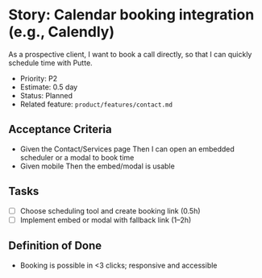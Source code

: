 # Story: Calendar booking integration (e.g., Calendly)

As a prospective client, I want to book a call directly, so that I can quickly schedule time with Putte.

- Priority: P2
- Estimate: 0.5 day
- Status: Planned
- Related feature: `product/features/contact.md`

## Acceptance Criteria

- Given the Contact/Services page Then I can open an embedded scheduler or a modal to book time
- Given mobile Then the embed/modal is usable

## Tasks

- [ ] Choose scheduling tool and create booking link (0.5h)
- [ ] Implement embed or modal with fallback link (1–2h)

## Definition of Done

- Booking is possible in <3 clicks; responsive and accessible
